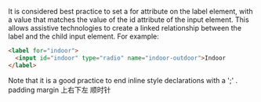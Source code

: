 It is considered best practice to set a for attribute on the label element, with a value that matches the value of the id attribute of the input element. This allows assistive technologies to create a linked relationship between the label and the child input element. For example:

```html
<label for="indoor"> 
  <input id="indoor" type="radio" name="indoor-outdoor">Indoor 
</label>
```



Note that it is a good practice to end inline style declarations with a ';' .
padding margin 上右下左 顺时针